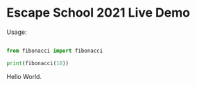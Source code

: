 # Escape School 2021 Live Demo

Usage:
```python

from fibonacci import fibonacci

print(fibonacci(10))
```

Hello World.

